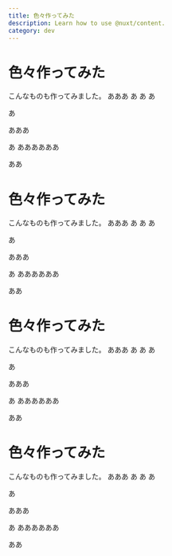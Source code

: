 ```yaml
---
title: 色々作ってみた
description: Learn how to use @nuxt/content.
category: dev
---
```


# 色々作ってみた

こんなものも作ってみました。
あああ
あ
あ
あ

あ

あああ

あ
ああああああ

ああ
# 色々作ってみた

こんなものも作ってみました。
あああ
あ
あ
あ

あ

あああ

あ
ああああああ

ああ

# 色々作ってみた

こんなものも作ってみました。
あああ
あ
あ
あ

あ

あああ

あ
ああああああ

ああ

# 色々作ってみた

こんなものも作ってみました。
あああ
あ
あ
あ

あ

あああ

あ
ああああああ

ああ